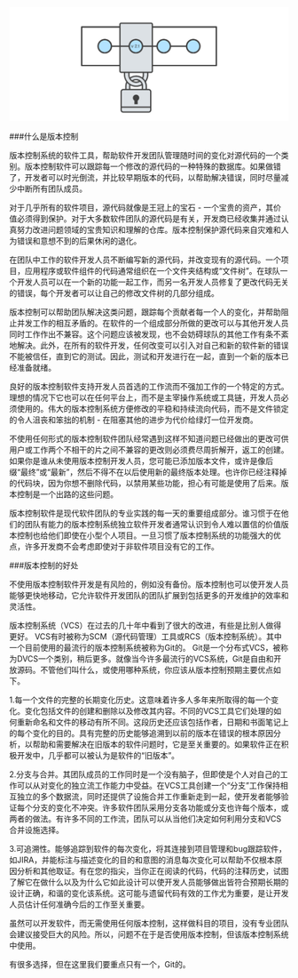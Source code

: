 ![什么是版本控制](what-is-version-control/hero.svg "什么是版本控制配图")

###什么是版本控制

版本控制系统的软件工具，帮助软件开发团队管理随时间的变化对源代码的一个类别。版本控制软件可以跟踪每一个修改的源代码的一种特殊的数据库。如果做错了，开发者可以时光倒流，并比较早期版本的代码，以帮助解决错误，同时尽量减少中断所有团队成员。

对于几乎所有的软件项目，源代码就像是王冠上的宝石 - 一个宝贵的资产，其价值必须得到保护。对于大多数软件团队的源代码是有关，开发商已经收集并通过认真努力改进问题领域的宝贵知识和理解的仓库。版本控制保护源代码来自灾难和人为错误和意想不到的后果休闲的退化。

在团队中工作的软件开发人员不断编写新的源代码，并改变现有的源代码。一个项目，应用程序或软件组件的代码通常组织在一个文件夹结构或“文件树”。在球队一个开发人员可以在一个新的功能一起工作，而另一名开发人员修复了更改代码无关的错误，每个开发者可以让自己的修改文件树的几部分组成。

版本控制可以帮助团队解决这类问题，跟踪每个贡献者每一个人的变化，并帮助阻止并发工作的相互矛盾的。在软件的一个组成部分所做的更改可以与其他开发人员同时工作作出不兼容。这个问题应该被发现，也不会妨碍球队的其他工作有条不紊地解决。此外，在所有的软件开发，任何改变可以引入对自己和新的软件新的错误不能被信任，直到它的测试。因此，测试和开发进行在一起，直到一个新的版本已经准备就绪。

良好的版本控制软件支持开发人员首选的工作流而不强加工作的一个特定的方式。理想的情况下它也可以在任何平台上，而不是主宰操作系统或工具链，开发人员必须使用的。伟大的版本控制系统方便修改的平稳和持续流向代码，而不是文件锁定的令人沮丧和笨拙的机制 - 在阻塞其他的进步为代价给绿灯一位开发商。

不使用任何形式的版本控制软件团队经常遇到这样不知道问题已经做出的更改可供用户或工作两个不相干的片之间不兼容的更改则必须费尽周折解开，返工的创建。如果你是谁从未使用版本控制开发人员，您可能已添加版本文件，或许是像后缀“最终”或“最新”，然后不得不在以后使用新的最终版本处理。也许你已经注释掉的代码块，因为你想不删除代码，以禁用某些功能，担心有可能是使用了后来。版本控制是一个出路的这些问题。

版本控制软件是现代软件团队的专业实践的每一天的重要组成部分。谁习惯于在他们的团队有能力的版本控制系统独立软件开发者通常认识到令人难以置信的价值版本控制也给他们即使在小型个人项目。一旦习惯了版本控制系统的功能强大的优点，许多开发商不会考虑即使对于非软件项目没有它的工作。

###版本控制的好处

不使用版本控制软件开发是有风险的，例如没有备份。版本控制也可以使开发人员能够更快地移动，它允许软件开发团队的团队扩展到包括更多的开发维护的效率和灵活性。

版本控制系统（VCS）在过去的几十年中看到了很大的改进，有些是比别人做得更好。 VCS有时被称为SCM（源代码管理）工具或RCS（版本控制系统）。其中一个目前使用的最流行的版本控制系统被称为Git的。 Git是一个分布式VCS，被称为DVCS一个类别，稍后更多。就像当今许多最流行的VCS系统，Git是自由和开放源码。不管他们叫什么，或使用哪种系统，你应该从版本控制预期主要优点如下。

1.每一个文件的完整的长期变化历史。这意味着许多人多年来所取得的每一个变化。变化包括文件的创建和删除以及修改其内容。不同的VCS工具它们处理的如何重新命名和文件的移动有所不同。这段历史还应该包括作者，日期和书面笔记上的每个变化的目的。具有完整的历史能够追溯到以前的版本在错误的根本原因分析，以帮助和需要解决在旧版本的软件问题时，它是至关重要的。如果软件正在积极开发中，几乎都可以被认为是软件的“旧版本”。

2.分支与合并。其团队成员的工作同时是一个没有脑子，但即使是个人对自己的工作可以从对变化的独立流工作能力中受益。在VCS工具创建一个“分支”工作保持相互独立的多个数据流，同时还提供了设施合并工作重新走到一起，使开发者能够验证每个分支的变化不冲突。许多软件团队采用分支各功能或分支也许每个版本，或两者的做法。有许多不同的工作流，团队可以从当他们决定如何利用分支和VCS合并设施选择。

3.可追溯性。能够追踪到软件的每次变化，将其连接到项目管理和bug跟踪软件，如JIRA，并能标注与描述变化的目的和意图的消息每次变化可以帮助不仅根本原因分析和其他取证。有在您的指尖，当你正在阅读的代码，代码的注释历史，试图了解它在做什么以及为什么它如此设计可以使开发人员能够做出皆符合预期长期的设计正确，和谐的变化该系统。这可能与遗留代码有效的工作尤为重要，是让开发人员估计任何准确今后的工作至关重要。

虽然可以开发软件，而无需使用任何版本控制，这样做科目的项目，没有专业团队会建议接受巨大的风险。所以，问题不在于是否使用版本控制，但该版本控制系统中使用。

有很多选择，但在这里我们要重点只有一个，Git的。